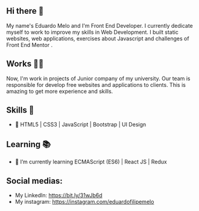## Hi there 👋

My name's Eduardo Melo and I'm Front End Developer. I currently dedicate myself to work to improve my skills in Web Development. I built static websites, web applications, exercises about Javascript  and challenges of Front End Mentor .

## Works :man_technologist:

Now, I'm work in projects of Junior company of my university. Our team is responsible for develop free websites and applications to clients. This is amazing to get more experience and skills.

## Skills :brain:
- :pushpin: HTML5 | CSS3 | JavaScript | Bootstrap | UI Design

## Learning :books:
- 🌱 I’m currently learning ECMAScript (ES6) | React JS | Redux 

## Social medias:

- My LinkedIn: https://bit.ly/31wJb6d
- My instagram: https://instagram.com/eduardofilipemelo


<!--
**eduardo1020/eduardo1020** is a ✨ _special_ ✨ repository because its `README.md` (this file) appears on your GitHub profile.

Here are some ideas to get you started:

- 🔭 I’m currently working on ...
- 🌱 I’m currently learning ...
- 👯 I’m looking to collaborate on ...
- 🤔 I’m looking for help with ...
- 💬 Ask me about ...
- 📫 How to reach me: ...
- 😄 Pronouns: ...
- ⚡ Fun fact: ...
-->
